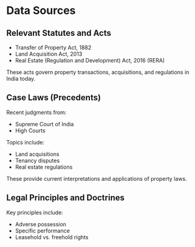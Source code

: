 # Data Sources

## Relevant Statutes and Acts

- Transfer of Property Act, 1882
- Land Acquisition Act, 2013
- Real Estate (Regulation and Development) Act, 2016 (RERA)

These acts govern property transactions, acquisitions, and regulations in India today.

## Case Laws (Precedents)

Recent judgments from:
- Supreme Court of India
- High Courts

Topics include:
- Land acquisitions
- Tenancy disputes
- Real estate regulations

These provide current interpretations and applications of property laws.

## Legal Principles and Doctrines

Key principles include:
- Adverse possession
- Specific performance
- Leasehold vs. freehold rights

